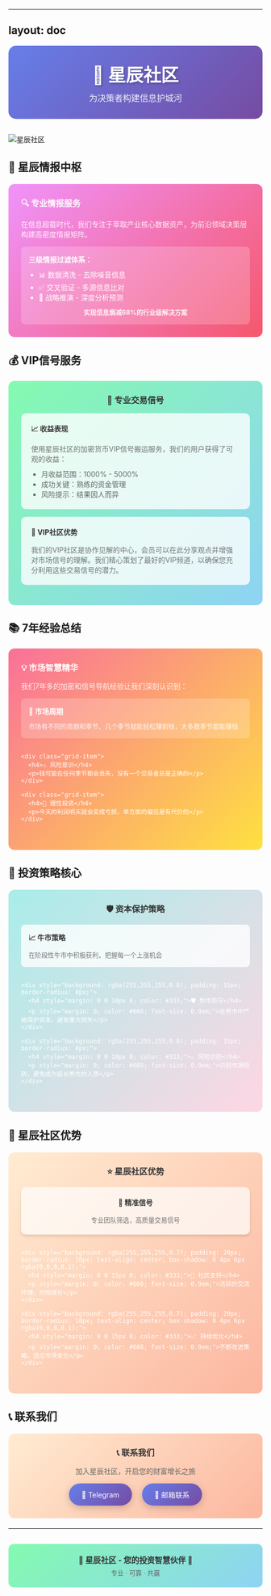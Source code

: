 

---
layout: doc
---

<style>
/* 侧边栏链接动画效果 */
.VPSidebar .VPSidebarItem .link {
  transition: all 0.3s cubic-bezier(0.4, 0, 0.2, 1);
  position: relative;
  overflow: hidden;
}

.VPSidebar .VPSidebarItem .link:hover {
  transform: translateX(8px);
  background: linear-gradient(135deg, rgba(102, 126, 234, 0.1) 0%, rgba(118, 75, 162, 0.1) 100%);
  border-radius: 6px;
}

.VPSidebar .VPSidebarItem .link::before {
  content: '';
  position: absolute;
  left: -100%;
  top: 0;
  width: 100%;
  height: 100%;
  background: linear-gradient(90deg, transparent, rgba(255,255,255,0.1), transparent);
  transition: left 0.5s;
}

.VPSidebar .VPSidebarItem .link:hover::before {
  left: 100%;
}

/* 页面加载动画 */
.content {
  animation: fadeInUp 0.6s ease-out;
}

@keyframes fadeInUp {
  from {
    opacity: 0;
    transform: translateY(30px);
  }
  to {
    opacity: 1;
    transform: translateY(0);
  }
}

/* 自定义卡片样式 */
.hero-card {
  background: linear-gradient(135deg, #667eea 0%, #764ba2 100%);
  padding: 30px;
  border-radius: 15px;
  margin-bottom: 30px;
  text-align: center;
  color: white;
}

.hero-card h1 {
  margin: 0;
  font-size: 2.5em;
  text-shadow: 2px 2px 4px rgba(0,0,0,0.3);
}

.hero-card p {
  margin: 10px 0 0 0;
  font-size: 1.2em;
  opacity: 0.9;
}

.info-card {
  padding: 25px;
  border-radius: 12px;
  margin: 20px 0;
  color: white;
}

.info-card h3 {
  margin: 0 0 15px 0;
}

.info-card p {
  margin: 0 0 15px 0;
  opacity: 0.9;
}

.grid-container {
  display: grid;
  grid-template-columns: repeat(auto-fit, minmax(250px, 1fr));
  gap: 15px;
  margin: 15px 0;
}

.grid-item {
  background: rgba(255,255,255,0.2);
  padding: 15px;
  border-radius: 8px;
}

.grid-item h4 {
  margin: 0 0 10px 0;
}

.grid-item p {
  margin: 0;
  font-size: 0.9em;
  opacity: 0.9;
}

.contact-card {
  background: linear-gradient(135deg, #ffecd2 0%, #fcb69f 100%);
  padding: 25px;
  border-radius: 12px;
  margin: 20px 0;
  text-align: center;
}

.contact-card h3 {
  margin: 0 0 15px 0;
  color: #333;
}

.contact-card p {
  margin: 0 0 15px 0;
  color: #666;
}

.contact-link {
  background: linear-gradient(135deg, #667eea 0%, #764ba2 100%);
  padding: 12px 25px;
  border-radius: 25px;
  text-decoration: none;
  color: white;
  display: inline-flex;
  align-items: center;
  gap: 8px;
  box-shadow: 0 4px 15px rgba(0,0,0,0.2);
  transition: transform 0.2s ease;
}

.contact-link:hover {
  transform: translateY(-2px);
}

.footer-card {
  text-align: center;
  margin: 30px 0;
  padding: 20px;
  background: linear-gradient(135deg, #84fab0 0%, #8fd3f4 100%);
  border-radius: 10px;
}

.footer-card p:first-child {
  margin: 0;
  color: #333;
  font-weight: bold;
  font-size: 1.1em;
}

.footer-card p:last-child {
  margin: 5px 0 0 0;
  color: #666;
  font-size: 0.9em;
}

/* 响应式设计 */
@media (max-width: 768px) {
  .hero-card {
    padding: 20px;
  }
  
  .hero-card h1 {
    font-size: 2em;
  }
  
  .info-card {
    padding: 20px;
  }
  
  .grid-container {
    grid-template-columns: 1fr;
    gap: 10px;
  }
  
  .contact-link {
    padding: 10px 20px;
    font-size: 0.9em;
  }
}
</style>

<div class="hero-card">
  <h1>🌟 星辰社区</h1>
  <p>为决策者构建信息护城河</p>
</div>

![星辰社区](https://m2492468.695354.xyz/img/2025/04/14/42hjt2.jpg)

## 🎯 星辰情报中枢

<div class="info-card" style="background: linear-gradient(135deg, #f093fb 0%, #f5576c 100%);">
  <h3 style="display: flex; align-items: center;">🔍 专业情报服务</h3>
  <p>在信息超载时代，我们专注于萃取产业核心数据资产，为前沿领域决策层构建高密度情报矩阵。</p>
  
  <div class="grid-item">
    <h4 style="font-weight: bold;">三级情报过滤体系：</h4>
    <ul style="margin: 0; padding-left: 20px;">
      <li>📊 数据清洗 - 去除噪音信息</li>
      <li>✅ 交叉验证 - 多源信息比对</li>
      <li>🎯 战略推演 - 深度分析预测</li>
    </ul>
    <p style="margin: 10px 0 0 0; font-weight: bold; text-align: center;">实现信息熵减68%的行业级解决方案</p>
  </div>
</div>

## 💰 VIP信号服务

<div class="info-card" style="background: linear-gradient(135deg, #84fab0 0%, #8fd3f4 100%);">
  <h3 style="color: #333; text-align: center;">🚀 专业交易信号</h3>
  
  <div style="background: rgba(255,255,255,0.8); padding: 20px; border-radius: 10px; margin: 15px 0;">
    <h4 style="margin: 0 0 15px 0; color: #333;">📈 收益表现</h4>
    <p style="margin: 0 0 10px 0; color: #666;">使用星辰社区的加密货币VIP信号搬运服务，我们的用户获得了可观的收益：</p>
    <ul style="margin: 0; color: #666; padding-left: 20px;">
      <li>月收益范围：1000% - 5000%</li>
      <li>成功关键：熟练的资金管理</li>
      <li>风险提示：结果因人而异</li>
    </ul>
  </div>
  
  <div style="background: rgba(255,255,255,0.8); padding: 20px; border-radius: 10px; margin: 15px 0;">
    <h4 style="margin: 0 0 15px 0; color: #333;">🤝 VIP社区优势</h4>
    <p style="margin: 0; color: #666;">我们的VIP社区是协作见解的中心，会员可以在此分享观点并增强对市场信号的理解。我们精心策划了最好的VIP频道，以确保您充分利用这些交易信号的潜力。</p>
  </div>
</div>

## 📚 7年经验总结

<div class="info-card" style="background: linear-gradient(135deg, #fa709a 0%, #fee140 100%);">
  <h3>💡 市场智慧精华</h3>
  <p>我们7年多的加密和信号导航经验让我们深刻认识到：</p>
  
  <div class="grid-container">
    <div class="grid-item">
      <h4>🌊 市场周期</h4>
      <p>市场有不同的周期和季节，几个季节就能轻松赚到钱，大多数季节都能赚钱</p>
    </div>
    
    <div class="grid-item">
      <h4>⚠️ 风险意识</h4>
      <p>钱可能在任何季节都会丢失，没有一个交易者总是正确的</p>
    </div>
    
    <div class="grid-item">
      <h4>🎯 理性投资</h4>
      <p>今天的利润明天就会变成亏损，单方面的偏见是有代价的</p>
    </div>
  </div>
</div>

## 🎯 投资策略核心

<div class="info-card" style="background: linear-gradient(135deg, #a8edea 0%, #fed6e3 100%);">
  <h3 style="color: #333; text-align: center;">🛡️ 资本保护策略</h3>
  
  <div class="grid-container">
    <div style="background: rgba(255,255,255,0.8); padding: 15px; border-radius: 8px;">
      <h4 style="margin: 0 0 10px 0; color: #333;">📈 牛市策略</h4>
      <p style="margin: 0; color: #666; font-size: 0.9em;">在阶段性牛市中积极获利，把握每一个上涨机会</p>
    </div>
    
    <div style="background: rgba(255,255,255,0.8); padding: 15px; border-radius: 8px;">
      <h4 style="margin: 0 0 10px 0; color: #333;">🛡️ 熊市防守</h4>
      <p style="margin: 0; color: #666; font-size: 0.9em;">在熊市中严格保护资本，避免重大损失</p>
    </div>
    
    <div style="background: rgba(255,255,255,0.8); padding: 15px; border-radius: 8px;">
      <h4 style="margin: 0 0 10px 0; color: #333;">⚠️ 风险识别</h4>
      <p style="margin: 0; color: #666; font-size: 0.9em;">识别市场陷阱，避免成为延长熊市的人质</p>
    </div>
  </div>
</div>

## 🌟 星辰社区优势

<div class="info-card" style="background: linear-gradient(135deg, #ffecd2 0%, #fcb69f 100%);">
  <h3 style="color: #333; text-align: center;">⭐ 星辰社区优势</h3>
  
  <div class="grid-container">
    <div style="background: rgba(255,255,255,0.7); padding: 20px; border-radius: 10px; text-align: center; box-shadow: 0 4px 6px rgba(0,0,0,0.1);">
      <h4 style="margin: 0 0 15px 0; color: #333;">🎯 精准信号</h4>
      <p style="margin: 0; color: #666; font-size: 0.9em;">专业团队筛选，高质量交易信号</p>
    </div>
    
    <div style="background: rgba(255,255,255,0.7); padding: 20px; border-radius: 10px; text-align: center; box-shadow: 0 4px 6px rgba(0,0,0,0.1);">
      <h4 style="margin: 0 0 15px 0; color: #333;">🤝 社区支持</h4>
      <p style="margin: 0; color: #666; font-size: 0.9em;">活跃的交流环境，共同成长</p>
    </div>
    
    <div style="background: rgba(255,255,255,0.7); padding: 20px; border-radius: 10px; text-align: center; box-shadow: 0 4px 6px rgba(0,0,0,0.1);">
      <h4 style="margin: 0 0 15px 0; color: #333;">📈 持续优化</h4>
      <p style="margin: 0; color: #666; font-size: 0.9em;">不断改进策略，适应市场变化</p>
    </div>
  </div>
</div>

## 📞 联系我们

<div class="contact-card">
  <h3>📞 联系我们</h3>
  <p>加入星辰社区，开启您的财富增长之旅</p>
  
  <div style="display: flex; justify-content: center; gap: 20px; flex-wrap: wrap;">
    <a href="https://t.me/XCSQ8" class="contact-link">📱 Telegram</a>
    <a href="mailto:admin@xcsq.me" class="contact-link">📧 邮箱联系</a>
  </div>
</div>

---

<div class="footer-card">
  <p style="margin: 0; color: #333; font-weight: bold;">🌟 星辰社区 - 您的投资智慧伙伴 🌟</p>
  <p style="margin: 5px 0 0 0; color: #666; font-size: 0.9em;">专业 · 可靠 · 共赢</p>
</div>